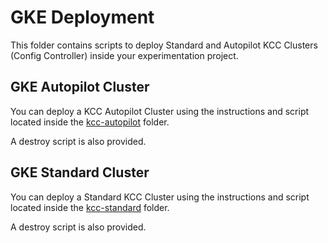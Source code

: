 # GKE Deployment

This folder contains scripts to deploy Standard and Autopilot KCC Clusters (Config Controller) inside your experimentation project.

## GKE Autopilot Cluster

You can deploy a KCC Autopilot Cluster using the instructions and script located inside the [kcc-autopilot](kcc-autopilot/) folder.

A destroy script is also provided.

## GKE Standard Cluster

You can deploy a Standard KCC Cluster using the instructions and script located inside the [kcc-standard](kcc-standard/) folder.

A destroy script is also provided.
